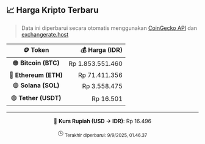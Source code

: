 

<!-- HARGA_KRIPTO -->
## 📈 Harga Kripto Terbaru

> Data ini diperbarui secara otomatis menggunakan [CoinGecko API](https://www.coingecko.com/) dan [exchangerate.host](https://exchangerate.host/)

<div align="center">

| 🪙 Token | 💰 Harga (IDR) |
|:------:|---------------:|
| 🟠 **Bitcoin (BTC)**   | Rp 1.853.551.460 |
| 🔵 **Ethereum (ETH)**  | Rp 71.411.356 |
| 🟣 **Solana (SOL)**    | Rp 3.558.475 |
| 🟢 **Tether (USDT)**   | Rp 16.501 |

---

💱 **Kurs Rupiah (USD → IDR)**: Rp 16.496

🕒 <sub>Terakhir diperbarui: 9/9/2025, 01.46.37</sub>

</div>
<!-- /HARGA_KRIPTO -->